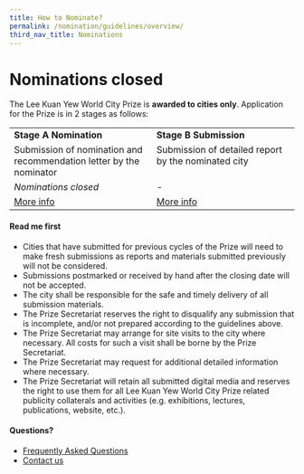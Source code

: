 ```yaml
---
title: How to Nominate?
permalink: /nomination/guidelines/overview/
third_nav_title: Nominations
---
```


# **Nominations closed**

The Lee Kuan Yew World City Prize is **awarded to cities only**. Application for the Prize is in 2 stages as follows: 

<table style="width: 100%;">
<tbody>
<tr>
<td style="width: 50%; text-align: left; vertical-align: top;"><b>Stage A Nomination</b></td>
<td style="width: 50%; text-align: left; vertical-align: top;"><b>Stage B Submission</b></td>
</tr>
<tr>
<td style="width: 50%; text-align: left; vertical-align: top;">Submission of nomination and recommendation letter by the nominator</td>
<td style="width: 50%; text-align: left; vertical-align: top;">Submission of detailed report by the nominated city</td>
</tr>
<tr>
  <td style="width: 50%; text-align: left; vertical-align: top;"><i>Nominations closed</i></td>
<td style="width: 50%; text-align: left; vertical-align: top;"><i>-</i></td>
</tr>
<tr>
<td style="width: 50%; text-align: left; vertical-align: top;"><a href="/nomination/guidelines/stage-a">More info</a></td>
<td style="width: 50%; text-align: left; vertical-align: top;"><a href="/nomination/guidelines/stage-b">More info</a></td>
</tr>
</tbody>
</table>

#### **Read me first**

- Cities that have submitted for previous cycles of the Prize will need to make fresh submissions as reports and materials submitted previously will not be considered. 
- Submissions postmarked or received by hand after the closing date will not be accepted. 
- The city shall be responsible for the safe and timely delivery of all submission materials. 
- The Prize Secretariat reserves the right to disqualify any submission that is incomplete, and/or not prepared according to the guidelines above. 
- The Prize Secretariat may arrange for site visits to the city where necessary. All costs for such a visit shall be borne by the Prize Secretariat. 
- The Prize Secretariat may request for additional detailed information where necessary. 
- The Prize Secretariat will retain all submitted digital media and reserves the right to use them for all Lee Kuan Yew World City Prize related publicity collaterals and activities (e.g. exhibitions, lectures, publications, website, etc.). 

#### **Questions?**

- [Frequently Asked Questions](/faq/) 
- [Contact us](/contact-us/)
